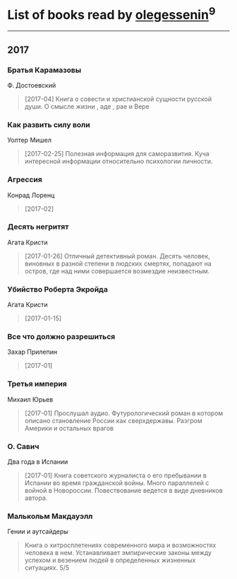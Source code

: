 # List of books read by [olegessenin](http://vk.com/id3901448)<sup>9</sup>
---

## 2017

### Братья Карамазовы
Ф. Достоевский
> [2017-04] Книга о совести и христианской сущности русской души. О смысле жизни , аде , рае и Вере


### Как развить силу воли
Уолтер Мишел
> [2017-02-25] Полезная информация для саморазвития. Куча интересной информации относительно психологии личности.


### Агрессия
Конрад Лоренц
> [2017-02] 


### Десять негритят
Агата Кристи
> [2017-01-26] Отличный детективный роман. Десять человек, виновных в разной степени в людских смертях, попадают на остров, где над ними совершается возмездие неизвестным.


### Убийство Роберта Экройда
Агата Кристи
> [2017-01-15] 


### Все что должно разрешиться
Захар Прилепин
> [2017-01] 


### Третья империя
Михаил Юрьев
> [2017-01] Прослушал аудио. Футурологический роман в котором описано становление России как сверхдержавы. Разгром Америки и остальных врагов


### О. Савич
Два года в Испании
> [2017-01] Книга советского журналиста о его пребывании в Испании во время гражданской войны. Много параллелей с войной в Новороссии. Повествование ведется в виде дневников автора.


### Малькольм Макдауэлл
Гении и аутсайдеры
> Книга о хитросплетениях современного мира и возможностях человека в нем. Устанавливает эмпирические законы между успехом и везением людей в определенных жизненных ситуациях. 5/5



